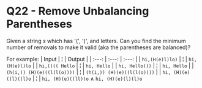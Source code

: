 # Q22 - Remove Unbalancing Parentheses

Given a string _s_ which has '(', ')', and letters. 
Can you find the minimum number of removals to make it valid (aka the parentheses are balanced)?

For example:
| Input | ¦ |  Output |
| :---: | :---: | :---: |
| `hi,(H(e)l)lo)` | ¦ | `hi,(H(e)l)lo` |
| `hi,(((( Hello` | ¦ | `hi, Hello` |
| `hi, Hello)))` | ¦ | `hi, Hello` |
| `(h(i,)) (H)(e)((l(l(o))))` | ¦ | `(h(i,)) (H)(e)((l(l(o))))` |
| `hi, (H)(e)((l)((l)o` | ¦ | `hi, (H)(e)((ll))o` ∧ `hi, (H)(e)(l)(l)o` 
